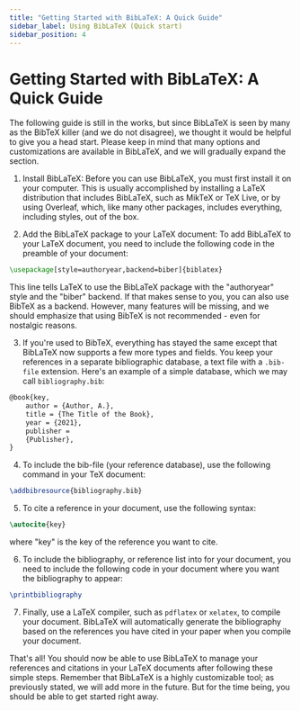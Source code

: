 ```yaml
---
title: "Getting Started with BibLaTeX: A Quick Guide"
sidebar_label: Using BibLaTeX (Quick start)
sidebar_position: 4
---
```


# Getting Started with BibLaTeX: A Quick Guide

The following guide is still in the works, but since BibLaTeX is seen by many as the BibTeX killer (and we do not disagree), we thought it would be helpful to give you a head start. Please keep in mind that many options and customizations are available in BibLaTeX, and we will gradually expand the section.

1.  Install BibLaTeX: Before you can use BibLaTeX, you must first install it on your computer. This is usually accomplished by installing a LaTeX distribution that includes BibLaTeX, such as MikTeX or TeX Live, or by using Overleaf, which, like many other packages, includes everything, including styles, out of the box. 
    
2.  Add the BibLaTeX package to your LaTeX document: To add BibLaTeX to your LaTeX document, you need to include the following code in the preamble of your document:
    

```latex
\usepackage[style=authoryear,backend=biber]{biblatex}
```

This line tells LaTeX to use the BibLaTeX package with the "authoryear" style and the "biber" backend. If that makes sense to you, you can also use BibTeX as a backend. However, many features will be missing, and we should emphasize that using BibTeX is not recommended - even for nostalgic reasons. 

3. If you're used to BibTeX, everything has stayed the same except that BibLaTeX now supports a few more types and fields. You keep your references in a separate bibliographic database, a text file with a `.bib-file` extension. Here's an example of a simple database, which we may call `bibliography.bib`: 

```latex
@book{key,   
	author = {Author, A.},   
	title = {The Title of the Book},   
	year = {2021},   
	publisher = 
	{Publisher}, 
}
```


4.  To include the bib-file (your reference database), use the following command in your TeX document: 

```latex
\addbibresource{bibliography.bib}
```


5.  To cite a reference in your document, use the following syntax:

```latex
\autocite{key}
```

where "key" is the key of the reference you want to cite.

6.  To include the bibliography, or reference list into for your document, you need to include the following code in your document where you want the bibliography to appear:


```latex
\printbibliography
```

7.  Finally, use a LaTeX compiler, such as `pdflatex` or `xelatex`, to compile your document. BibLaTeX will automatically generate the bibliography based on the references you have cited in your paper when you compile your document.

That's all! You should now be able to use BibLaTeX to manage your references and citations in your LaTeX documents after following these simple steps. Remember that BibLaTeX is a highly customizable tool; as previously stated, we will add more in the future. But for the time being, you should be able to get started right away.